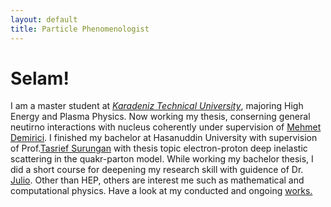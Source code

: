 ```yaml
---
layout: default
title: Particle Phenomenologist
---
```

# Selam!
I am a master student at [*Karadeniz Technical University*](https://www.ktu.edu.tr/en), majoring High Energy and Plasma Physics. 
Now working my thesis, conserning general neutirno interactions with nucleus coherently under supervision of <a href="https://www.scopus.com/authid/detail.uri?authorId=55795250300">Mehmet Demirici</a>.
I finished my bachelor at Hasanuddin University with supervision of Prof.<a href="https://www.scopus.com/authid/detail.uri?authorId=12793289800">Tasrief Surungan</a> with thesis 
topic electron-proton deep inelastic scattering in the quakr-parton model. While working my bachelor thesis, I did a short course for deepening my research skill with guidence of 
Dr. <a href="scopus.com/authid/detail.uri?authorId=36337522200">Julio</a>. Other than HEP, others are interest me such as mathematical and computational physics. 
Have a look at my conducted and ongoing <a href="/works">works.</a>
